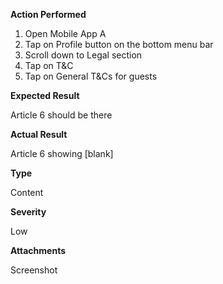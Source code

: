 **Action Performed**
1. Open Mobile App A
2. Tap on Profile button on the bottom menu bar
3. Scroll down to Legal section
4. Tap on T&C
5. Tap on General T&Cs for guests



    
**Expected Result**

Article 6 should be there

**Actual Result**

Article 6 showing [blank]

**Type**

Content

**Severity**

Low

**Attachments**

Screenshot
